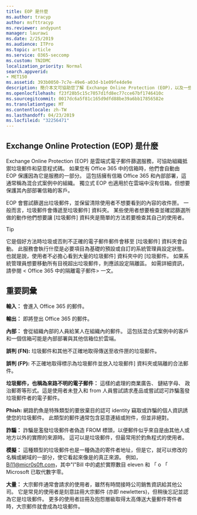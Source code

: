 ```yaml
---
title: EOP 是什麼
ms.author: tracyp
author: msfttracyp
ms.reviewer: andypunt
manager: laurawi
ms.date: 2/25/2019
ms.audience: ITPro
ms.topic: article
ms.service: O365-seccomp
ms.custom: TN2DMC
localization_priority: Normal
search.appverid:
- MET150
ms.assetid: 393b0050-7c7e-49e6-a03d-b1e09fe4de9e
description: 簡介本文可協助您了解 Exchange Online Protection (EOP)，以及一些重要術語。 這是適用於 Office 365 客戶可以保護 Exchange Online 雲端託管信箱，而且獨立式 EOP 客戶負責保護內部部署信箱，例如 Exchange Server 2016。
ms.openlocfilehash: f23f28b5c15c7057d1fd8ec77cce67bf1746410c
ms.sourcegitcommit: 0017dc6a5f81c165d9dfd88be39a6bb17856582e
ms.translationtype: MT
ms.contentlocale: zh-TW
ms.lasthandoff: 04/23/2019
ms.locfileid: "32256471"
---
```

## <a name="what-is-exchange-online-protection-eop"></a>Exchange Online Protection (EOP) 是什麼

Exchange Online Protection (EOP) 是雲端式電子郵件篩選服務，可協助組織抵禦垃圾郵件和惡意程式碼。 如果您有 Office 365 中的信箱時，他們會自動由 EOP 保護因為它是服務的一部分。 這包括擁有信箱 Office 365 和內部部署，這通常稱為混合式案例中的組織。 獨立式 EOP 也適用於在雲端中沒有信箱，但想要保護其內部部署信箱的客戶。 

EOP 會嘗試篩選出垃圾郵件，並保留清除使用者不想要看到的內容的收件匣。 一般而言，垃圾郵件會傳遞至垃圾郵件] 資料夾。 某些使用者想要檢查並確認篩選所做的動作他們想要讓 [垃圾郵件] 資料夾是簡單的方法若要檢查其自己的使用者。  

> [!TIP]
> 它是個好方法時垃圾或否則不正確的電子郵件郵件會移至 [垃圾郵件] 資料夾會自動。 此服務會執行什麼是必要項目為基礎的預設或自訂的系統管理員設定狀態。 也就是說，使用者不必擔心看到大量的垃圾郵件] 資料夾中的 [垃圾郵件。 如果系統管理員想要移動所有目視超出垃圾郵件，則應該設定隔離區。 如需詳細資訊，請參閱 < <b0>Office 365 中的隔離電子郵件</b0>> 一文。

## <a name="important-terms"></a>重要詞彙

**輸入：** 會進入 Office 365 的郵件。

**輸出：** 即將登出 Office 365 的郵件。

**內部：** 會從組織內部的人員給某人在組織內的郵件。 這包括混合式案例中的客戶和一個信箱可能是內部部署與其他信箱位於雲端。

**誤判 (FN):** 垃圾郵件和其他不正確地取得傳送至收件匣的垃圾郵件。

**誤判 (FP):** 不正確地取得標示為垃圾郵件並放入垃圾郵件] 資料夾或隔離的合法郵件。

**垃圾郵件，也稱為來路不明的電子郵件：** 這樣的處理的商業廣告、 鏈結字母、 政治郵寄等形式。這是使用者未登入和 from 人員嘗試請求產品或嘗試認可詐騙濫發垃圾郵件者的電子郵件。

**Phish:** 網路釣魚是特殊類型的要放棄目的認可 identity 竊取或詐騙的個人資訊誘使您的垃圾郵件。 此類型的郵件通常包含惡意連結或附件，但並非絕對。

**詐騙：** 詐騙是濫發垃圾郵件者偽造 FROM 標頭，以便郵件似乎來自是由其他人或地方以外的實際的來源時。 這可以是垃圾郵件，但最常用於釣魚程式的使用者。

**模擬：** 這種類型的垃圾郵件也是一種偽造的寄件者地址，但是它，就可以修改的名稱或網域的一部分，使它看起來像是的真正來源。 例如，Bi11@micr0s0ft.com，其中"l"Bill 中的處於實際數目 eleven 和 「 o 「 Microsoft 已取代數字零。

**大量：** 大宗郵件通常會請求的使用者，雖然有時間接時公司銷售資訊給其他公司。 它是常見的使用者是刻意註冊大宗郵件 (亦即 newletters)，但稍後忘記並認為它是垃圾郵件。 更多的使用者註冊及抱怨層級取得太高傳送大量郵件寄件者時，大宗郵件就會成為垃圾郵件。
